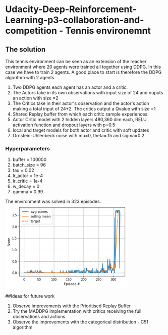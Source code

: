 # Udacity-Deep-Reinforcement-Learning-p3-collaboration-and-competition - Tennis environemnt

## The solution
This tennis environment can be seen as an extension of the reacher environment where 20 agents were trained all together using DDPG. In this case we have to train 2 agents.
A good place to start is therefore the DDPG algorithm with 2 agents. 

1. Two DDPG agents each agent has an actor and a critic.
2. The Actors take in its own observations with input size of 24 and ouputs an action with size =2
3. The Critics take in their actor's observation and the actor's action making a total input of 24+2. The critics output a Qvalue with size =1
4. Shared Replay buffer from which each critic sample experiences.
5. Actor Critic model with 2 hidden layers 480,360 dim each, RELU activation function and dropout layers with p=0.5
6. local and target models for both actor and critic with soft updates
7. Ornstein-Uhlenbeck noise with mu=0, theta=.15 and sigma=0.2

### Hyperparameters
1. buffer = 100000
2. batch_size = 96
3. tau = 0.02
4. lr_actor = 1e-4
5. lr_critic = 1e-4
6. w_decay = 0
7. gamma = 0.99

The environment was solved in 323 episodes.
![](images/avg_scores_graph.png)


##Ideas for future work
1. Observe improvements with the Prioritised Replay Buffer
2. Try the MADDPG implementation with critics receiving the full observations and actions
3. Observe the improvements with the categorical distribution - C51 algorithm





